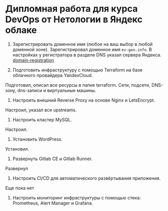 # Дипломная работа для курса DevOps от Нетологии в Яндекс облаке

1. Зарегистрировать доменное имя (любое на ваш выбор в любой доменной зоне).
    Зарегистрировал доменное имя `ev-gen.info`. В настройках у регистратора в разделе DNS указал сервера Яндекса.
[domain-registration](https://github.com/evgeniy-skt/devops-diplom/blob/main/screenshots/domain-registration.png)

1. Подготовить инфраструктуру с помощью Terraform на базе облачного провайдера YandexCloud.

Подготовил, описал все ресурсы в папке terraform. Сети, подсети, DNS-зону, dns-записи и виртуальные машины.

[](yandex-vm-list.png)
[](yandex-dns.png)

1. Настроить внешний Reverse Proxy на основе Nginx и LetsEncrypt.

Настроил, указал все upstreams.
[](gitlab-cert.png)
[](wordpress-cert.png)
[](alertmanager-cert.png)
[](grafana-cert.png)
[](prometheus-cert.png)

1. Настроить кластер MySQL.

Настроил.
[](mysql-replication-status.png)
[](mysql-dbs-list.png)

1. Установить WordPress.

Установил.
[](wordpress-cert.png)

1. Развернуть Gitlab CE и Gitlab Runner.

Развернул

[](gitlab-cert.png)
[](gitlab-runner.png)

1. Настроить CI/CD для автоматического развёртывания приложения.

Еще пока нет

1. Настроить мониторинг инфраструктуры с помощью стека: Prometheus, Alert Manager и Grafana.

[](prometheus-status.png)
[](alertmanager-status.png)
[](grafana-dashboard.png)
